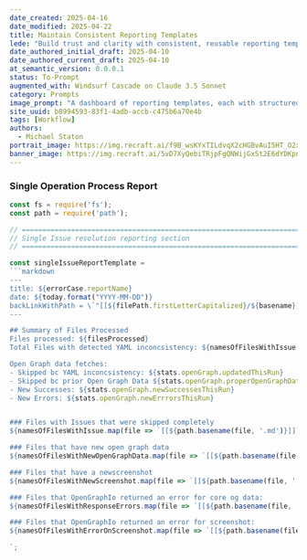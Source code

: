 ```yaml
---
date_created: 2025-04-16
date_modified: 2025-04-22
title: Maintain Consistent Reporting Templates
lede: "Build trust and clarity with consistent, reusable reporting templates that make every audit, fix, and automation step transparent and repeatable."
date_authored_initial_draft: 2025-04-10
date_authored_current_draft: 2025-04-10
at_semantic_version: 0.0.0.1
status: To-Prompt
augmented_with: Windsurf Cascade on Claude 3.5 Sonnet
category: Prompts
image_prompt: "A dashboard of reporting templates, each with structured tables, summary cards, and visual checkmarks, all glowing with clarity and order in a digital workspace."
site_uuid: b8994593-83f1-4adb-accb-c475b6a70e4b
tags: [Workflow]
authors:
  - Michael Staton
portrait_image: https://img.recraft.ai/f9B_wsKYxTILdvqX2cHGBvAuI5HT_O2x1QVmpfSKYxg/rs:fit:1024:1820:0/raw:1/plain/abs://external/images/ae2415ec-f54a-48ba-85c2-eaee09d20716
banner_image: https://img.recraft.ai/5vD7XyQebiTRjpFgQNWijGxSt2E6dYDKpnIWxX3T3xw/rs:fit:2048:1024:0/raw:1/plain/abs://external/images/af226242-a4ff-424d-8702-a7ddbe27103e
---
```


### Single Operation Process Report

```javascript
const fs = require('fs');
const path = require('path');

// ============================================================================
// Single Issue resolution reporting section
// ============================================================================

const singleIssueReportTemplate =
```markdown
---
title: ${errorCase.reportName}
date: ${today.format("YYYY-MM-DD")}
backLinkWithPath = \`"[[${filePath.firstLetterCapitalized}/${basename}]]\`
---

## Summary of Files Processed
Files processed: ${filesProcessed}
Total Files with detected YAML inconcsistency: ${namesOfFilesWithIssue.length}

Open Graph data fetches:
- Skipped bc YAML inconcsistency: ${stats.openGraph.updatedThisRun}
- Skipped bc prior Open Graph Data ${stats.openGraph.properOpenGraphDataFound}
- New Successes: ${stats.openGraph.newSuccessesThisRun}
- New Errors: ${stats.openGraph.newErrrorsThisRun}


### Files with Issues that were skipped completely
${namesOfFilesWithIssue.map(file => `[[${path.basename(file, '.md')}]]`).join(', ')}

### Files that have new open graph data 
${namesOfFilesWithNewOpenGraphData.map(file => `[[${path.basename(file, '.md')}]]`).join(', ')}

### Files that have a newscreenshot
${namesOfFilesWithNewScreenshot.map(file => `[[${path.basename(file, '.md')}]]`).join(', ')}

### Files that OpenGraphIo returned an error for core og data:
${namesOfFilesWithResponseErrors.map(file => `[[${path.basename(file, '.md')}]]`).join(', ')}

### Files that OpenGraphIo returned an error for screenshot:
${namesOfFilesWithErrorOnScreenshot.map(file => `[[${path.basename(file, '.md')}]]`).join(', ')}

`;

```